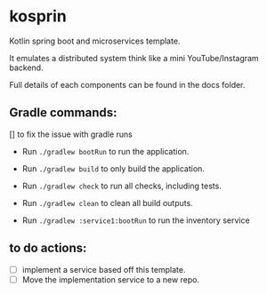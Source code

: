 # kosprin

Kotlin spring boot and microservices template.

It emulates a distributed system think like a mini YouTube/Instagram backend.

Full details of each components can be found in the docs folder.



## Gradle commands:

 [] to fix the issue with gradle runs

* Run `./gradlew bootRun` to run the application.
* Run `./gradlew build` to only build the application.
* Run `./gradlew check` to run all checks, including tests.
* Run `./gradlew clean` to clean all build outputs.

* Run `./gradlew :service1:bootRun` to run the inventory service



## to do actions:

- [ ] implement a service based off this template.
- [ ] Move the implementation service to a new repo.